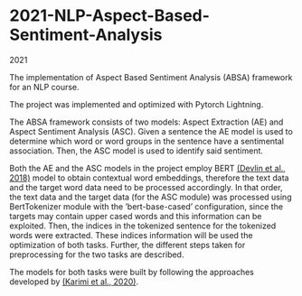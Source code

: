 # 2021-NLP-Aspect-Based-Sentiment-Analysis

2021

The implementation of Aspect Based Sentiment Analysis (ABSA) framework for an NLP course.

The project was implemented and optimized with Pytorch Lightning.

The ABSA framework consists of two models: Aspect Extraction (AE) and Aspect Sentiment Analysis (ASC). Given a sentence the AE model is used to determine which word or word groups in the sentence have a sentimental association. Then, the ASC model is used to identify said sentiment.

Both the AE and the ASC models in the project employ BERT [(Devlin et al., 2018)](https://arxiv.org/abs/1810.04805) model to obtain contextual word embeddings, therefore the text data and the target word data need to be processed accordingly. In that order, the text data and the target data (for the ASC module) was processed using BertTokenizer module with the ’bert-base-cased’ configuration, since the targets may contain upper cased words and this information can be exploited. Then, the indices in the tokenized sentence for the tokenized words were extracted. These indices information will be used the optimization of both tasks. Further, the different steps taken for preprocessing for the two tasks are described.

The models for both tasks were built by following the approaches developed by [(Karimi et al., 2020)](https://arxiv.org/abs/2010.11731).

